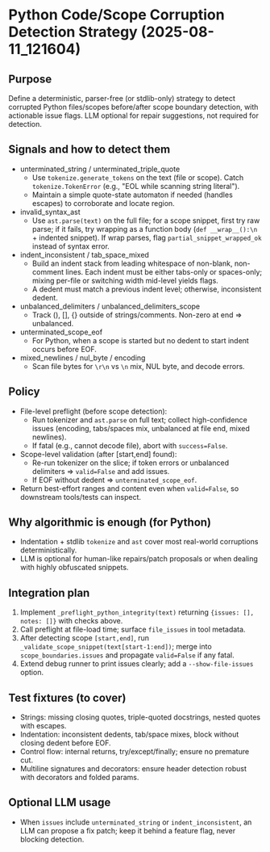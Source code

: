 # Python Code/Scope Corruption Detection Strategy (2025-08-11_121604)

## Purpose
Define a deterministic, parser-free (or stdlib-only) strategy to detect corrupted Python files/scopes before/after scope boundary detection, with actionable issue flags. LLM optional for repair suggestions, not required for detection.

## Signals and how to detect them
- unterminated_string / unterminated_triple_quote
  - Use `tokenize.generate_tokens` on the text (file or scope). Catch `tokenize.TokenError` (e.g., "EOL while scanning string literal").
  - Maintain a simple quote-state automaton if needed (handles escapes) to corroborate and locate region.
- invalid_syntax_ast
  - Use `ast.parse(text)` on the full file; for a scope snippet, first try raw parse; if it fails, try wrapping as a function body (`def __wrap__():\n` + indented snippet). If wrap parses, flag `partial_snippet_wrapped_ok` instead of syntax error.
- indent_inconsistent / tab_space_mixed
  - Build an indent stack from leading whitespace of non-blank, non-comment lines. Each indent must be either tabs-only or spaces-only; mixing per-file or switching width mid-level yields flags.
  - A dedent must match a previous indent level; otherwise, inconsistent dedent.
- unbalanced_delimiters / unbalanced_delimiters_scope
  - Track (), [], {} outside of strings/comments. Non-zero at end ⇒ unbalanced.
- unterminated_scope_eof
  - For Python, when a scope is started but no dedent to start indent occurs before EOF.
- mixed_newlines / nul_byte / encoding
  - Scan file bytes for `\r\n` vs `\n` mix, NUL byte, and decode errors.

## Policy
- File-level preflight (before scope detection):
  - Run tokenizer and `ast.parse` on full text; collect high-confidence issues (encoding, tabs/spaces mix, unbalanced at file end, mixed newlines).
  - If fatal (e.g., cannot decode file), abort with `success=False`.
- Scope-level validation (after [start,end] found):
  - Re-run tokenizer on the slice; if token errors or unbalanced delimiters ⇒ `valid=False` and add issues.
  - If EOF without dedent ⇒ `unterminated_scope_eof`.
- Return best-effort ranges and content even when `valid=False`, so downstream tools/tests can inspect.

## Why algorithmic is enough (for Python)
- Indentation + stdlib `tokenize` and `ast` cover most real-world corruptions deterministically.
- LLM is optional for human-like repairs/patch proposals or when dealing with highly obfuscated snippets.

## Integration plan
1) Implement `_preflight_python_integrity(text)` returning `{issues: [], notes: []}` with checks above.
2) Call preflight at file-load time; surface `file_issues` in tool metadata.
3) After detecting scope `[start,end]`, run `_validate_scope_snippet(text[start-1:end])`; merge into `scope_boundaries.issues` and propagate `valid=False` if any fatal.
4) Extend debug runner to print issues clearly; add a `--show-file-issues` option.

## Test fixtures (to cover)
- Strings: missing closing quotes, triple-quoted docstrings, nested quotes with escapes.
- Indentation: inconsistent dedents, tab/space mixes, block without closing dedent before EOF.
- Control flow: internal returns, try/except/finally; ensure no premature cut.
- Multiline signatures and decorators: ensure header detection robust with decorators and folded params.

## Optional LLM usage
- When `issues` include `unterminated_string` or `indent_inconsistent`, an LLM can propose a fix patch; keep it behind a feature flag, never blocking detection.
